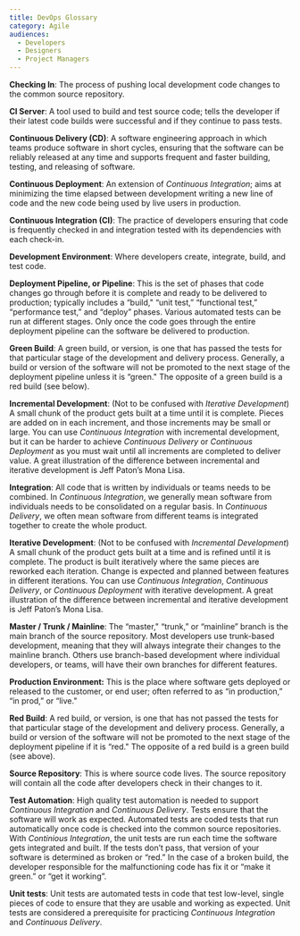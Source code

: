 ```yaml
---
title: DevOps Glossary
category: Agile
audiences:
  - Developers
  - Designers
  - Project Managers
---
```


**Checking In**: The process of pushing local development code changes to the common source repository.

**CI Server**: A tool used to build and test source code; tells the developer if their latest code builds were successful and if they continue to pass tests.

**Continuous Delivery (CD)**: A software engineering approach in which teams produce software in short cycles, ensuring that the software can be reliably released at any time and supports frequent and faster building, testing, and releasing of software.

**Continuous Deployment**: An extension of *Continuous Integration*; aims at minimizing the time elapsed between development writing a new line of code and the new code being used by live users in production.

**Continuous Integration (CI)**: The practice of developers ensuring that code is frequently checked in and integration tested with its dependencies with each check-in.

**Development Environment**: Where developers create, integrate, build, and test code.

**Deployment Pipeline, or Pipeline**: This is the set of phases that code changes go through before it is complete and ready to be delivered to production; typically includes a “build," “unit test,” “functional test,” “performance test,” and “deploy” phases. Various automated tests can be run at different stages. Only once the code goes through the entire deployment pipeline can the software be delivered to production.

**Green Build**: A green build, or version, is one that has passed the tests for that particular stage of the development and delivery process. Generally, a build or version of the software will not be promoted to the next stage of the deployment pipeline unless it is “green." The opposite of a green build is a red build (see below).

**Incremental Development**: (Not to be confused with *Iterative Development*) A small chunk of the product gets built at a time until it is complete. Pieces are added on in each increment, and those increments may be small or large. You can use *Continuous Integration* with incremental development, but it can be harder to achieve *Continuous Delivery* or *Continuous Deployment* as you must wait until all increments are completed to deliver value. A great illustration of the difference between incremental and iterative development is Jeff Paton’s Mona Lisa.

**Integration**: All code that is written by individuals or teams needs to be combined. In *Continuous Integration*, we generally mean software from individuals needs to be consolidated on a regular basis. In *Continuous Delivery*, we often mean software from different teams is integrated together to create the whole product.

**Iterative Development**: (Not to be confused with *Incremental Development*) A small chunk of the product gets built at a time and is refined until it is complete. The product is built iteratively where the same pieces are reworked each iteration. Change is expected and planned between features in different iterations. You can use *Continuous Integration*, *Continuous Delivery*, or *Continuous Deployment* with iterative development. A great illustration of the difference between incremental and iterative development is Jeff Paton’s Mona Lisa.

**Master / Trunk / Mainline**: The “master," “trunk,” or “mainline” branch is the main branch of the source repository. Most developers use trunk-based development, meaning that they will always integrate their changes to the mainline branch. Others use branch-based development where individual developers, or teams, will have their own branches for different features.

**Production Environment:** This is the place where software gets deployed or released to the customer, or end user; often referred to as “in production,” “in prod,” or “live."

**Red Build**: A red build, or version, is one that has not passed the tests for that particular stage of the development and delivery process. Generally, a build or version of the software will not be promoted to the next stage of the deployment pipeline if it is “red." The opposite of a red build is a green build (see above).

**Source Repository**: This is where source code lives. The source repository will contain all the code after developers check in their changes to it.

**Test Automation**: High quality test automation is needed to support *Continuous Integration* and *Continuous Delivery*. Tests ensure that the software will work as expected. Automated tests are coded tests that run automatically once code is checked into the common source repositories. With *Continious Integration*, the unit tests are run each time the software gets integrated and built. If the tests don’t pass, that version of your software is determined as broken or “red.” In the case of a broken build, the developer responsible for the malfunctioning code has fix it or “make it green.” or “get it working”.

**Unit tests**: Unit tests are automated tests in code that test low-level, single pieces of code to ensure that they are usable and working as expected. Unit tests are considered a prerequisite for practicing *Continuous Integration* and *Continuous Delivery*.

